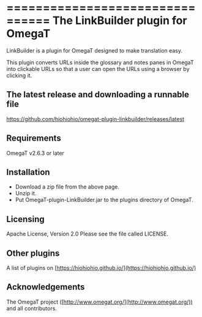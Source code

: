 ================================
The LinkBuilder plugin for OmegaT
================================

LinkBuilder is a plugin for OmegaT designed to make translation easy.

This plugin converts URLs inside the glossary and notes panes in OmegaT into
clickable URLs so that a user can open the URLs using a browser by clicking it.

The latest release and downloading a runnable file
--------------------------------
https://github.com/hiohiohio/omegat-plugin-linkbuilder/releases/latest

Requirements
--------------------------------
OmegaT v2.6.3 or later

Installation
--------------------------------
* Download a zip file from the above page.
* Unzip it.
* Put OmegaT-plugin-LinkBuilder.jar to the plugins directory of OmegaT.

Licensing
--------------------------------
Apache License, Version 2.0
Please see the file called LICENSE.

Other plugins
--------------------------------
A list of plugins on [https://hiohiohio.github.io/](https://hiohiohio.github.io/)

Acknowledgements
--------------------------------
The OmegaT project ([http://www.omegat.org/](http://www.omegat.org/)) and all contributors.
